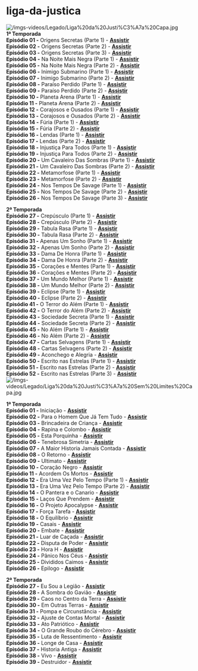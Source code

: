# liga-da-justica

![/imgs-videos/Legado/Liga%20da%20Justi%C3%A7a%20Capa.jpg](https://redecanais.cx/imgs-videos/Legado/Liga%20da%20Justi%C3%A7a%20Capa.jpg)  
**1ª Temporada**  
**Episódio 01 -** Origens Secretas (Parte 1) - [**Assistir**](https://redecanais.cx/musicvideo.php?vid=aeaf156fd)  
**Episódio 02 -** Origens Secretas (Parte 2) - [**Assistir**](https://redecanais.cx/musicvideo.php?vid=2f2602cf6)  
**Episódio 03 -** Origens Secretas (Parte 3) - [**Assistir**](https://redecanais.cx/musicvideo.php?vid=717a3427b)  
**Episódio 04 -** Na Noite Mais Negra (Parte 1) - [**Assistir**](https://redecanais.cx/musicvideo.php?vid=f9fb7f077)  
**Episódio 05 -** Na Noite Mais Negra (Parte 2) - [**Assistir**](https://redecanais.cx/musicvideo.php?vid=cc68f5d51)  
**Episódio 06 -** Inimigo Submarino (Parte 1) - [**Assistir**](https://redecanais.cx/musicvideo.php?vid=bd3e9618e)  
**Episódio 07 -** Inimigo Submarino (Parte 2) - [**Assistir**](https://redecanais.cx/musicvideo.php?vid=aadeffc1b)  
**Episódio 08 -** Paraíso Perdido (Parte 1) - [**Assistir**](https://redecanais.cx/musicvideo.php?vid=bb1000b1c)  
**Episódio 09 -** Paraíso Perdido (Parte 2) - [**Assistir**](https://redecanais.cx/musicvideo.php?vid=33b3ea17b)  
**Episódio 10 -** Planeta Arena (Parte 1) - [**Assistir**](https://redecanais.cx/musicvideo.php?vid=2fc393185)  
**Episódio 11 -** Planeta Arena (Parte 2) - [**Assistir**](https://redecanais.cx/musicvideo.php?vid=a79457308)  
**Episódio 12 -** Corajosos e Ousados (Parte 1) - [**Assistir**](https://redecanais.cx/musicvideo.php?vid=9cf2081bf)  
**Episódio 13 -** Corajosos e Ousados (Parte 2) - [**Assistir**](https://redecanais.cx/musicvideo.php?vid=d7dbcd555)  
**Episódio 14 -** Fúria (Parte 1) - [**Assistir**](https://redecanais.cx/liga-da-justica-episodio-14-furia-parte-1_9f6bcd403.html)  
**Episódio 15 -** Fúria (Parte 2) - [**Assistir**](https://redecanais.cx/liga-da-justica-episodio-15-furia-parte-2_b5ef9ccbf.html)  
**Episódio 16 -** Lendas (Parte 1) - [**Assistir**](https://redecanais.cx/liga-da-justica-episodio-16-lendas-parte-1_63ea72b1f.html)  
**Episódio 17 -** Lendas (Parte 2) - [**Assistir**](https://redecanais.cx/liga-da-justica-episodio-17-lendas-parte-2_bd2518384.html)  
**Episódio 18 -** Injustiça Para Todos (Parte 1) - [**Assistir**](https://redecanais.cx/musicvideo.php?vid=57e2fb6b8)  
**Episódio 19 -** Injustiça Para Todos (Parte 2) - [**Assistir**](https://redecanais.cx/musicvideo.php?vid=448ada402)  
**Episódio 20 -** Um Cavaleiro Das Sombras (Parte 1) - [**Assistir**](https://redecanais.cx/musicvideo.php?vid=4fb11c6bc)  
**Episódio 21 -** Um Cavaleiro Das Sombras (Parte 2) - [**Assistir**](https://redecanais.cx/musicvideo.php?vid=2471e27ee)  
**Episódio 22 -** Metamorfose (Parte 1) - [**Assistir**](https://redecanais.cx/musicvideo.php?vid=39fb8e8d0)  
**Episódio 23 -** Metamorfose (Parte 2) - [**Assistir**](https://redecanais.cx/musicvideo.php?vid=562bc6e23)  
**Episódio 24 -** Nos Tempos De Savage (Parte 1) - [**Assistir**](https://redecanais.cx/musicvideo.php?vid=3b5bfccda)  
**Episódio 25 -** Nos Tempos De Savage (Parte 2) - [**Assistir**](https://redecanais.cx/liga-da-justica-episodio-25-nos-tempos-de-savage-parte-2_c878dd0ed.html)  
**Episódio 26 -** Nos Tempos De Savage (Parte 3) - [**Assistir**](https://redecanais.cx/liga-da-justica-episodio-26-nos-tempos-de-savage-parte-3_9c0b5d297.html)  

**2ª Temporada**  
**Episódio 27 -** Crepúsculo (Parte 1) - [**Assistir**](https://redecanais.cx/musicvideo.php?vid=575fb22d0)  
**Episódio 28 -** Crepúsculo (Parte 2) - [**Assistir**](https://redecanais.cx/musicvideo.php?vid=6d280d0da)  
**Episódio 29 -** Tabula Rasa (Parte 1) - [**Assistir**](https://redecanais.cx/musicvideo.php?vid=eb08aea55)  
**Episódio 30 -** Tabula Rasa (Parte 2) - [**Assistir**](https://redecanais.cx/musicvideo.php?vid=5bab1ae5a)  
**Episódio 31 -** Apenas Um Sonho (Parte 1) - [**Assistir**](https://redecanais.cx/musicvideo.php?vid=52e6d1b4d)  
**Episódio 32 -** Apenas Um Sonho (Parte 2) - [**Assistir**](https://redecanais.cx/musicvideo.php?vid=bae9e90aa)  
**Episódio 33 -** Dama De Honra (Parte 1) - [**Assistir**](https://redecanais.cx/musicvideo.php?vid=1ca35e32b)  
**Episódio 34 -** Dama De Honra (Parte 2) - [**Assistir**](https://redecanais.cx/musicvideo.php?vid=38a04a86d)  
**Episódio 35 -** Corações e Mentes (Parte 1) - [**Assistir**](https://redecanais.cx/musicvideo.php?vid=a973772a8)  
**Episódio 36 -** Corações e Mentes (Parte 2) - [**Assistir**](https://redecanais.cx/musicvideo.php?vid=26426fdcf)  
**Episódio 37 -** Um Mundo Melhor (Parte 1) - [**Assistir**](https://redecanais.cx/musicvideo.php?vid=d4abfe9b5)  
**Episódio 38 -** Um Mundo Melhor (Parte 2) - [**Assistir**](https://redecanais.cx/musicvideo.php?vid=998f5ef89)  
**Episódio 39 -** Eclipse (Parte 1) - [**Assistir**](https://redecanais.cx/musicvideo.php?vid=4cfd86eef)  
**Episódio 40 -** Eclipse (Parte 2) - [**Assistir**](https://redecanais.cx/musicvideo.php?vid=2b4969690)  
**Episódio 41 -** O Terror do Além (Parte 1) - [**Assistir**](https://redecanais.cx/musicvideo.php?vid=19887c353)  
**Episódio 42 -** O Terror do Além (Parte 2) - [**Assistir**](https://redecanais.cx/musicvideo.php?vid=486922aa6)  
**Episódio 43 -** Sociedade Secreta (Parte 1) - [**Assistir**](https://redecanais.cx/musicvideo.php?vid=1c964880e)  
**Episódio 44 -** Sociedade Secreta (Parte 2) - [**Assistir**](https://redecanais.cx/musicvideo.php?vid=7a5f8f1f4)  
**Episódio 45 -** No Além (Parte 1) - [**Assistir**](https://redecanais.cx/musicvideo.php?vid=b2dc189ea)  
**Episódio 46 -** No Além (Parte 2) - [**Assistir**](https://redecanais.cx/musicvideo.php?vid=99e1fdf25)  
**Episódio 47 -** Cartas Selvagens (Parte 1) - [**Assistir**](https://redecanais.cx/musicvideo.php?vid=e9a3696bd)  
**Episódio 48 -** Cartas Selvagens (Parte 2) - [**Assistir**](https://redecanais.cx/musicvideo.php?vid=928c6b5e5)  
**Episódio 49 -** Aconchego e Alegria - [**Assistir**](https://redecanais.cx/musicvideo.php?vid=20ac20957)  
**Episódio 50 -** Escrito nas Estrelas (Parte 1) - [**Assistir**](https://redecanais.cx/musicvideo.php?vid=4c9c455de)  
**Episódio 51 -** Escrito nas Estrelas (Parte 2) - [**Assistir**](https://redecanais.cx/musicvideo.php?vid=56c79a28c)  
**Episódio 52 -** Escrito nas Estrelas (Parte 3) - [**Assistir**](https://redecanais.cx/musicvideo.php?vid=c6114450c)  
![/imgs-videos/Legado/Liga%20da%20Justi%C3%A7a%20Sem%20Limites%20Capa.jpg](https://redecanais.cx/imgs-videos/Legado/Liga%20da%20Justi%C3%A7a%20Sem%20Limites%20Capa.jpg) 

**1ª Temporada**  
**Episódio 01 -** Iniciação - [**Assistir**](https://redecanais.cx/musicvideo.php?vid=864dd9348)  
**Episódio 02 -** Para o Homem Que Já Tem Tudo - [**Assistir**](https://redecanais.cx/musicvideo.php?vid=90c82f2a1)  
**Episódio 03 -** Brincadeira de Criança - [**Assistir**](https://redecanais.cx/musicvideo.php?vid=9ccce9d0b)  
**Episódio 04 -** Rapina e Colombo - [**Assistir**](https://redecanais.cx/musicvideo.php?vid=dcb9f66c0)  
**Episódio 05 -** Esta Porquinha - [**Assistir**](https://redecanais.cx/musicvideo.php?vid=735947fa4)  
**Episódio 06 -** Tenebrosa Simetria - [**Assistir**](https://redecanais.cx/musicvideo.php?vid=93d33a803)  
**Episódio 07 -** A Maior Historia Jamais Contada - [**Assistir**](https://redecanais.cx/musicvideo.php?vid=a8a340ab6)  
**Episódio 08 -** O Retorno - [**Assistir**](https://redecanais.cx/musicvideo.php?vid=0b5995900)  
**Episódio 09 -** Ultimato - [**Assistir**](https://redecanais.cx/musicvideo.php?vid=cde1febe4)  
**Episódio 10 -** Coração Negro - [**Assistir**](https://redecanais.cx/musicvideo.php?vid=211d2b415)  
**Episódio 11 -** Acordem Os Mortos - [**Assistir**](https://redecanais.cx/musicvideo.php?vid=3c058e5b3)  
**Episódio 12 -** Era Uma Vez Pelo Tempo (Parte 1) - [**Assistir**](https://redecanais.cx/musicvideo.php?vid=6274cc383)  
**Episódio 13 -** Era Uma Vez Pelo Tempo (Parte 2) - [**Assistir**](https://redecanais.cx/musicvideo.php?vid=534aed8e3)  
**Episódio 14 -** O Pantera e o Canario - [**Assistir**](https://redecanais.cx/musicvideo.php?vid=3326e9720)  
**Episódio 15 -** Laços Que Prendem - [**Assistir**](https://redecanais.cx/musicvideo.php?vid=896da2053)  
**Episódio 16 -** O Projeto Apocalypse - [**Assistir**](https://redecanais.cx/musicvideo.php?vid=98100035f)  
**Episódio 17 -** Força Tarefa - [**Assistir**](https://redecanais.cx/musicvideo.php?vid=5e5663892)  
**Episódio 18 -** O Equilíbrio - [**Assistir**](https://redecanais.cx/musicvideo.php?vid=be3ee139f)  
**Episódio 19 -** Casais - [**Assistir**](https://redecanais.cx/musicvideo.php?vid=adaa4639f)  
**Episódio 20 -** Embate - [**Assistir**](https://redecanais.cx/musicvideo.php?vid=d9d6976c6)  
**Episódio 21 -** Luar de Caçada - [**Assistir**](https://redecanais.cx/musicvideo.php?vid=ecd6766ef)  
**Episódio 22 -** Disputa de Poder - [**Assistir**](https://redecanais.cx/musicvideo.php?vid=01f7eecef)  
**Episódio 23 -** Hora H - [**Assistir**](https://redecanais.cx/musicvideo.php?vid=773ca0d29)  
**Episódio 24 -** Pânico Nos Céus - [**Assistir**](https://redecanais.cx/musicvideo.php?vid=9d53381e1)  
**Episódio 25 -** Divididos Caimos - [**Assistir**](https://redecanais.cx/musicvideo.php?vid=65f68bb4a)  
**Episódio 26 -** Epilogo - [**Assistir**](https://redecanais.cx/musicvideo.php?vid=23e0ef084)  

**2ª Temporada**  
**Episódio 27 -** Eu Sou a Legião - [**Assistir**](https://redecanais.cx/musicvideo.php?vid=165f64eb2)  
**Episódio 28 -** A Sombra do Gavião - [**Assistir**](https://redecanais.cx/musicvideo.php?vid=4931ed3bf)  
**Episódio 29 -** Caos no Centro da Terra - [**Assistir**](https://redecanais.cx/musicvideo.php?vid=0f58d61ea)  
**Episódio 30 -** Em Outras Terras - [**Assistir**](https://redecanais.cx/musicvideo.php?vid=9b3257d5e)  
**Episódio 31 -** Pompa e Circunstância - [**Assistir**](https://redecanais.cx/musicvideo.php?vid=ca9641e65)  
**Episódio 32 -** Ajuste de Contas Mortal - [**Assistir**](https://redecanais.cx/musicvideo.php?vid=9bb02568a)  
**Episódio 33 -** Ato Patriótico - [**Assistir**](https://redecanais.cx/musicvideo.php?vid=01ba62c36)  
**Episódio 34 -** O Grande Roubo do Cérebro - [**Assistir**](https://redecanais.cx/musicvideo.php?vid=ad91f5b61)  
**Episódio 35 -** Luta de Ressentimento - [**Assistir**](https://redecanais.cx/musicvideo.php?vid=11569b2ef)  
**Episódio 36 -** Longe de Casa - [**Assistir**](https://redecanais.cx/musicvideo.php?vid=f895d5f8b)  
**Episódio 37 -** Historia Antiga - [**Assistir**](https://redecanais.cx/musicvideo.php?vid=2aac0b4ac)  
**Episódio 38 -** Vivo - [**Assistir**](https://redecanais.cx/musicvideo.php?vid=d1baaa61a)  
**Episódio 39 -** Destruidor - [**Assistir**](https://redecanais.cx/musicvideo.php?vid=4d4b57d41)
